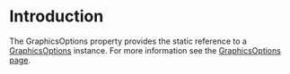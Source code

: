 # Introduction

The GraphicsOptions property provides the static reference to a [GraphicsOptions](../../../../frb/docs/index.php) instance. For more information see the [GraphicsOptions page](../../../../frb/docs/index.php).
